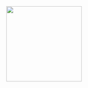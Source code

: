 <div id="header" aling="center">
 <img src= https://github.com/Kelvinenrique12/kelvinenrique12/assets/145384208/0cf2c4f3-241f-449f-b4c0-04adb090521b width="200" />
</div>



